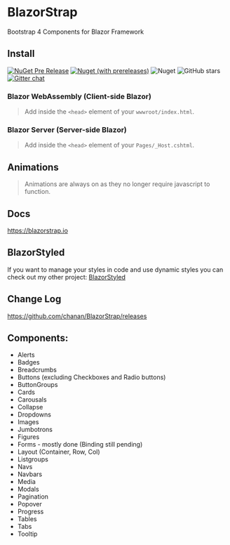 # BlazorStrap

Bootstrap 4 Components for Blazor Framework

## Install

[![NuGet Pre Release](https://img.shields.io/nuget/v/BlazorStrap.svg)](https://www.nuget.org/packages/BlazorStrap/)
[![Nuget (with prereleases)](https://img.shields.io/nuget/vpre/BlazorStrap?color=orange)](https://www.nuget.org/packages/BlazorStrap/)
![Nuget](https://img.shields.io/nuget/dt/BlazorStrap)
![GitHub stars](https://img.shields.io/github/stars/chanan/BlazorStrap?color=orange)
[![Gitter chat](https://badges.gitter.im/gitterHQ/gitter.png)](https://gitter.im/BlazorStrap/community)

### Blazor WebAssembly (Client-side Blazor)

> Add <script src="_content/BlazorStrap/blazorStrap.js"></script> inside the `<head>` element of your `wwwroot/index.html`.

### Blazor Server (Server-side Blazor)

> Add <script src="_content/BlazorStrap/blazorStrap.js"></script> inside the `<head>` element of your `Pages/_Host.cshtml`.

## Animations
> Animations are always on as they no longer require javascript to function.

## Docs
https://blazorstrap.io

## BlazorStyled

If you want to manage your styles in code and use dynamic styles you can check out my other project: [BlazorStyled](https://chanan.github.io/BlazorStyled)

## Change Log
https://github.com/chanan/BlazorStrap/releases

## Components:
* Alerts
* Badges
* Breadcrumbs
* Buttons (excluding Checkboxes and Radio buttons)
* ButtonGroups
* Cards
* Carousals
* Collapse
* Dropdowns
* Images
* Jumbotrons
* Figures
* Forms - mostly done (Binding still pending)
* Layout (Container, Row, Col)
* Listgroups
* Navs
* Navbars
* Media
* Modals
* Pagination
* Popover
* Progress
* Tables
* Tabs
* Tooltip
